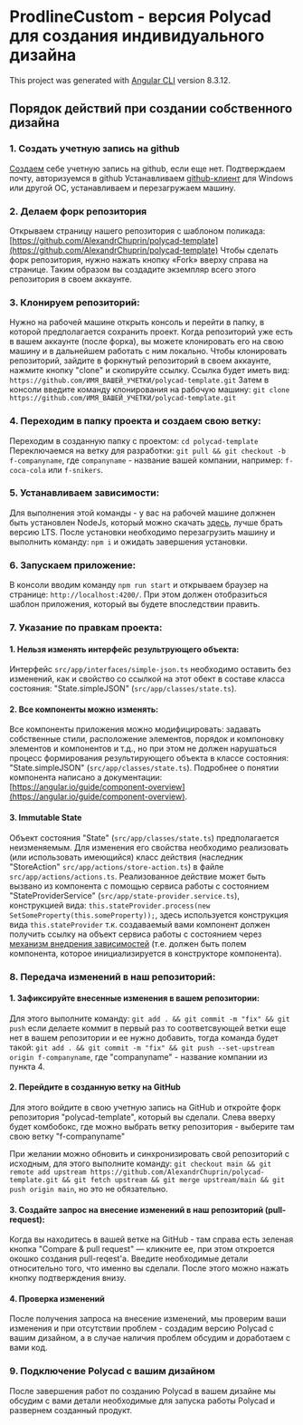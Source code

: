 # ProdlineCustom - версия Polycad для создания индивидуального дизайна

This project was generated with [Angular CLI](https://github.com/angular/angular-cli) version 8.3.12.

## Порядок действий при создании собственного дизайна

### 1. Создать учетную запись на github

[Создаем](https://github.com/join) себе учетную запись на github, если еще нет.
Подтверждаем почту, авторизуемся в github
Устанавливаем [github-клиент](https://desktop.github.com/) для Windows или другой ОС, устанавливаем и перезагружаем машину.

### 2. Делаем форк репозитория

Открываем страницу нашего репозитория с шаблоном поликада: [https://github.com/AlexandrChuprin/polycad-template](https://github.com/AlexandrChuprin/polycad-template)
Чтобы сделать форк репозитория, нужно нажать кнопку «Fork» вверху справа на странице. Таким образом вы создадите экземпляр всего этого репозитория в своем аккаунте.

### 3. Клонируем репозиторий:

Нужно на рабочей машине открыть консоль и перейти в папку, в которой предполагается сохранить проект.
Когда репозиторий уже есть в вашем аккаунте (после форка), вы можете клонировать его на свою машину и в дальнейшем работать с ним локально.
Чтобы клонировать репозиторий, зайдите в форкнутый репозиторий в своем аккаунте, нажмите кнопку "clone" и скопируйте ссылку.
Ссылка будет иметь вид: `https://github.com/ИМЯ_ВАШЕЙ_УЧЕТКИ/polycad-template.git`
Затем в консоли введите команду клонирования на рабочую машину: `git clone https://github.com/ИМЯ_ВАШЕЙ_УЧЕТКИ/polycad-template.git`

### 4. Переходим в папку проекта и создаем свою ветку:

Переходим в созданную папку с проектом: `cd polycad-template`
Переключаемся на ветку для разработки: `git pull && git checkout -b f-companyname`, где `companyname` - название вашей компании, например: `f-coca-cola` или `f-snikers`.

### 5. Устанавливаем зависимости:

Для выполнения этой команды - у вас на рабочей машине должнен быть установлен NodeJs, который можно скачать [здесь](https://nodejs.org/en/), лучше брать версию LTS.
После установки необходимо перезагрузить машину и выполнить команду: `npm i` и ожидать завершения установки.

### 6. Запускаем приложение:

В консоли вводим команду `npm run start` и открываем браузер на странице: `http://localhost:4200/`.
При этом должен отобразиться шаблон приложения, который вы будете впоследствии править.

### 7. Указание по правкам проекта:

#### 1. Нельзя изменять интерфейс результрующего объекта:

Интерфейс `src/app/interfaces/simple-json.ts` необходимо оставить без изменений, как и свойство со ссылкой на этот обект в составе класса состояния: "State.simpleJSON" (`src/app/classes/state.ts`).

#### 2. Все компоненты можно изменять:

Все компоненты приложения можно модифицировать: задавать собственные стили, расположение элементов, порядок и компоновку элементов и компонентов и т.д., но при этом не должен нарушаться процесс формирования результирующего объекта в классе состояния: "State.simpleJSON" (`src/app/classes/state.ts`).
Подробнее о понятии компонента написано а документации: [https://angular.io/guide/component-overview](https://angular.io/guide/component-overview).

#### 3. Immutable State
 
Объект состояния "State" (`src/app/classes/state.ts`) предполагается неизменяемым.
Для изменения его свойства необходимо реализовать (или использовать имеющийся) класс действия (наследник "StoreAction" `src/app/actions/store-action.ts`) в файле `src/app/actions/actions.ts`.
Реализованное действие может быть вызвано из компонента с помощью сервиса работы с состоянием "StateProviderService" (`src/app/state-provider.service.ts`), конструкцией вида: `this.stateProvider.process(new SetSomeProperty(this.someProperty));`, здесь используется конструкция вида `this.stateProvider` т.к. создаваемый вами компонент должен получить ссылку на объект сервиса работы с состоянием через [механизм внедрения зависимостей](https://angular.io/guide/dependency-injection) (т.е. должен быть полем компонента, которое инициализируется в конструкторе компонента).

### 8. Передача изменений в наш репозиторий:

#### 1. Зафиксируйте внесенные изменения в вашем репозитории:

Для этого выполните команду: `git add . && git commit -m "fix" && git push` если делаете коммит в первый раз то соответсвующей ветки еще нет в вашем репозитории и ее нужно добавить, тогда команда будет такой: `git add . && git commit -m "fix" && git push --set-upstream origin f-companyname`, где "companyname" - название компании из пункта 4.

#### 2. Перейдите в созданную ветку на GitHub

Для этого войдите в свою учетную запись на GitHub и откройте форк репозитория "polycad-template", который вы сделали. Слева вверху будет комбобокс, где можно выбрать ветку репозитория - выберите там свою ветку "f-companyname"

При желании можно обновить и синхронизировать свой репозиторий с исходным, для этого выполните команду: `git checkout main && git remote add upstream https://github.com/AlexandrChuprin/polycad-template.git && git fetch upstream && git merge upstream/main && git push origin main`, но это не обязательно.

#### 3. Создайте запрос на внесение изменений в наш репозиторий (pull-request):

Когда вы находитесь в вашей ветке на GitHub - там справа есть зеленая кнопка "Compare & pull request" — кликните ее, при этом откроется окошко создания pull-reqest'а. Введите необходимые детали относительно того, что именно вы сделали. После этого можно нажать кнопку подтверждения внизу.

#### 4. Проверка изменений

После получения запроса на внесение изменений, мы проверим ваши изменения и при отсутствии проблем - создадим версию Polycad с вашим дизайном, а в случае наличия проблем обсудим и доработаем с вами код.

### 9. Подключение Polycad с вашим дизайном

После завершения работ по созданию Polycad в вашем дизайне мы обсудим с вами детали необходимые для запуска работы Polycad и развернем созданный продукт.
